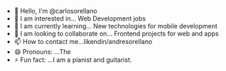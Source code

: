- 👋 Hello, I'm @carlosorellano
- 👀 I am interested in... Web Development jobs
- 🌱 I am currently learning... New technologies for mobile development
- 💞️ I am looking to collaborate on... Frontend projects for web and apps
- 📫 How to contact me...likendin/andresorellano
- 😄 Pronouns: ...The
- ⚡ Fun fact: ...I am a pianist and guitarist.


